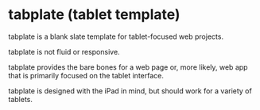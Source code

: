 tabplate (tablet template)
======

tabplate is a blank slate template for tablet-focused web projects.

tabplate is not fluid or responsive.

tabplate provides the bare bones for a web page or, more likely, web app that is primarily focused on the tablet interface.

tabplate is designed with the iPad in mind, but should work for a variety of tablets.
